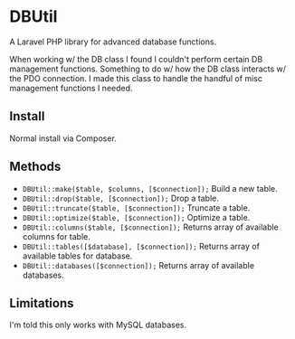 # DBUtil

A Laravel PHP library for advanced database functions.

When working w/ the DB class I found I couldn't perform certain DB management functions.  Something to do w/ how the DB class interacts w/ the PDO connection.  I made this class to handle the handful of misc management functions I needed.

## Install

Normal install via Composer.

## Methods

* ``DBUtil::make($table, $columns, [$connection]);`` Build a new table.
* ``DBUtil::drop($table, [$connection]);`` Drop a table.
* ``DBUtil::truncate($table, [$connection]);`` Truncate a table.
* ``DBUtil::optimize($table, [$connection]);`` Optimize a table.
* ``DBUtil::columns($table, [$connection]);`` Returns array of available columns for table.
* ``DBUtil::tables([$database], [$connection]);`` Returns array of available tables for database.
* ``DBUtil::databases([$connection]);`` Returns array of available databases.

## Limitations

I'm told this only works with MySQL databases.